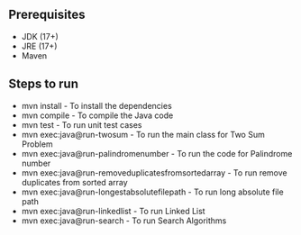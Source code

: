 ## Prerequisites
- JDK (17+)
- JRE (17+)
- Maven

## Steps to run
- mvn install - To install the dependencies
- mvn compile - To compile the Java code
- mvn test    - To run unit test cases
- mvn exec:java@run-twosum - To run the main class for Two Sum Problem
- mvn exec:java@run-palindromenumber - To run the code for Palindrome number
- mvn exec:java@run-removeduplicatesfromsortedarray - To run remove duplicates from sorted array
- mvn exec:java@run-longestabsolutefilepath - To run long absolute file path
- mvn exec:java@run-linkedlist - To run Linked List 
- mvn exec:java@run-search - To run Search Algorithms

